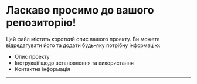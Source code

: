 # Ласкаво просимо до вашого репозиторію!

Цей файл містить короткий опис вашого проекту. Ви можете відредагувати його та додати будь-яку потрібну інформацію:

- Опис проекту
- Інструкції щодо встановлення та використання
- Контактна інформація

---